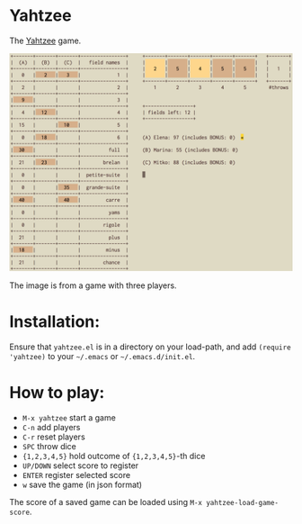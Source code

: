 # Yahtzee

The [Yahtzee](https://en.wikipedia.org/wiki/Yahtzee) game.

![An example game with 3 players](images/yahtzee.png)

The image is from a game with three players.

# Installation:

Ensure that `yahtzee.el` is in a directory on your load-path, and add `(require 'yahtzee)`
to your `~/.emacs` or `~/.emacs.d/init.el`.

# How to play:

- `M-x yahtzee` start a game
- `C-n`         add players
- `C-r`         reset players
- `SPC`         throw dice
- `{1,2,3,4,5}` hold outcome of `{1,2,3,4,5}`-th dice
- `UP/DOWN`     select score to register
- `ENTER`       register selected score
- `w`           save the game (in json format)

The score of a saved game can be loaded using `M-x yahtzee-load-game-score`.
